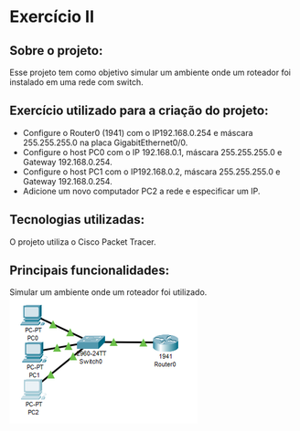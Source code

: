 # Exercício II
## Sobre o projeto:
Esse projeto tem como objetivo simular um ambiente onde um roteador foi instalado em uma rede com switch. 
## Exercício utilizado para a criação do projeto:
+ Configure o Router0 (1941) com o IP192.168.0.254 e máscara 255.255.255.0 na placa GigabitEthernet0/0.
+ Configure o host PC0 com o IP 192.168.0.1, máscara 255.255.255.0 e Gateway 192.168.0.254.
+ Configure o host PC1 com o IP192.168.0.2, máscara 255.255.255.0 e Gateway 192.168.0.254. 
+ Adicione um novo computador PC2 a rede e especificar um IP.
## Tecnologias utilizadas:
O projeto utiliza o Cisco Packet Tracer. 

## Principais funcionalidades:
Simular um ambiente onde um roteador foi utilizado. \
![alt text](image.png)

